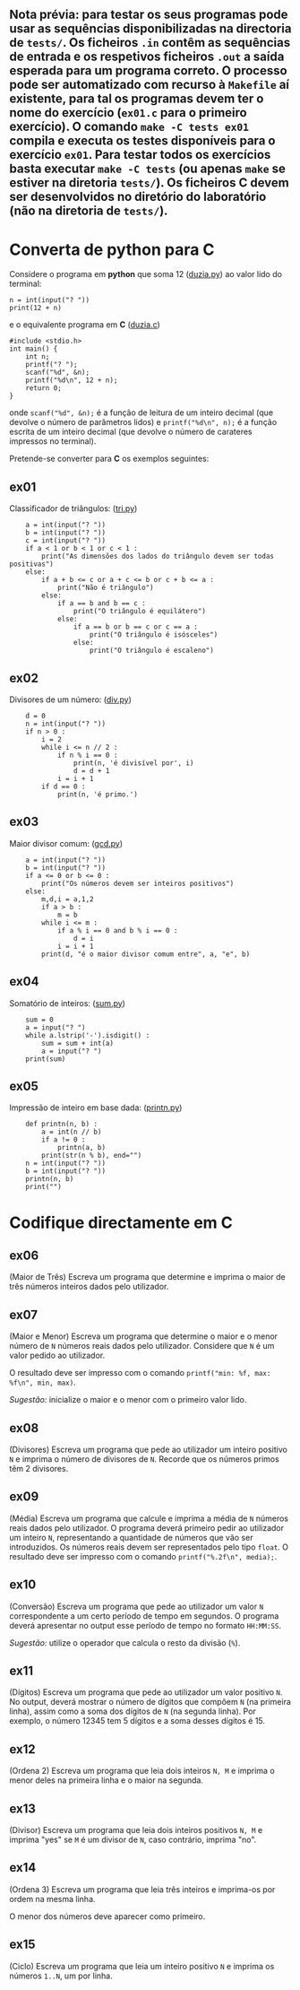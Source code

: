 
__Nota prévia:__
para testar os seus programas pode usar as sequências disponibilizadas na directoria de `tests/`. Os ficheiros `.in` contêm as sequências de entrada e os respetivos ficheiros `.out` a saída esperada para um programa correto.
O processo pode ser automatizado com recurso à `Makefile` aí existente, para tal os programas devem ter o nome do exercício (`ex01.c` para o primeiro exercício).
O comando `make -C tests ex01` compila e executa os testes disponíveis para o exercício `ex01`.
Para testar todos os exercícios basta executar `make -C tests` (ou apenas `make` se estiver na diretoria `tests/`). Os ficheiros __C__ devem ser desenvolvidos no diretório do laboratório (não na diretoria de `tests/`).
---

# Converta de python para C

Considere o programa em **python** que soma 12 ([duzia.py](duzia.py)) ao valor lido do terminal:
```
n = int(input("? "))
print(12 + n)
```
e o equivalente programa em **C** ([duzia.c](duzia.c))
```
#include <stdio.h>
int main() {
    int n;
    printf("? ");
    scanf("%d", &n);
    printf("%d\n", 12 + n);
    return 0;
}
```
onde `scanf("%d", &n);` é a função de leitura de um inteiro decimal (que devolve o número de parâmetros lidos) e `printf("%d\n", n);` é a função escrita de um inteiro decimal (que devolve o número de carateres impressos no terminal).

Pretende-se converter para **C** os exemplos seguintes:

## ex01
Classificador de triângulos: ([tri.py](tri.py))
```
    a = int(input("? "))
    b = int(input("? "))
    c = int(input("? "))
    if a < 1 or b < 1 or c < 1 :
        print("As dimensões dos lados do triângulo devem ser todas positivas")
    else:
        if a + b <= c or a + c <= b or c + b <= a :
            print("Não é triângulo")
        else:
            if a == b and b == c :
                print("O triângulo é equilátero")
            else:
                if a == b or b == c or c == a :
                    print("O triângulo é isósceles")
                else:
                    print("O triângulo é escaleno")
```

## ex02
Divisores de um número: ([div.py](div.py))
```
    d = 0
    n = int(input("? "))
    if n > 0 :
        i = 2
        while i <= n // 2 :
            if n % i == 0 :
                print(n, 'é divisível por', i)
                d = d + 1
            i = i + 1
        if d == 0 :
            print(n, 'é primo.')
```

## ex03
Maior divisor comum: ([gcd.py](gcd.py))
```
    a = int(input("? "))
    b = int(input("? "))
    if a <= 0 or b <= 0 :
        print("Os números devem ser inteiros positivos")
    else:
        m,d,i = a,1,2
        if a > b :
            m = b
        while i <= m :
            if a % i == 0 and b % i == 0 :
                d = i
            i = i + 1
        print(d, "é o maior divisor comum entre", a, "e", b)
```

## ex04
Somatório de inteiros: ([sum.py](sum.py))
```
    sum = 0
    a = input("? ")
    while a.lstrip('-').isdigit() :
        sum = sum + int(a)
        a = input("? ")
    print(sum)
```

## ex05
Impressão de inteiro em base dada: ([printn.py](printn.py))
```
    def printn(n, b) :
        a = int(n // b)
        if a != 0 :
            printn(a, b)
        print(str(n % b), end="")
    n = int(input("? "))
    b = int(input("? "))
    printn(n, b)
    print("")
```

# Codifique directamente em C
## ex06

(Maior de Três) Escreva um programa que determine e imprima o maior de três números inteiros dados pelo utilizador.

## ex07

(Maior e Menor) Escreva um programa que determine o maior e o menor número de `N` números reais dados pelo utilizador. Considere que `N` é um valor pedido ao utilizador.

O resultado deve ser impresso com o comando `printf("min: %f, max: %f\n", min, max)`.

*Sugestão:* inicialize o maior e o menor com o primeiro valor lido.

## ex08

(Divisores) Escreva um programa que pede ao utilizador um inteiro positivo `N` e imprima o número de divisores de `N`. Recorde que os números primos têm 2 divisores.

## ex09

(Média) Escreva um programa que calcule e imprima a média de `N` números reais dados pelo
utilizador.  O programa deverá primeiro pedir ao utilizador um inteiro `N`, representando
a quantidade de números que vão ser introduzidos. Os números reais devem ser representados
pelo tipo `float`. O resultado deve ser impresso com o comando `printf("%.2f\n", media);`.

## ex10

(Conversão) Escreva um programa que pede ao utilizador um valor `N` correspondente a um certo período de tempo em segundos. O programa deverá apresentar no output esse período de tempo no formato `HH:MM:SS`.

*Sugestão:* utilize o operador que calcula o resto da divisão (`%`).

## ex11

(Dígitos) Escreva um programa que pede ao utilizador um valor positivo `N`. No output, deverá mostrar o número de dígitos que compõem `N` (na primeira linha), assim como a soma dos dígitos de `N` (na segunda linha). Por exemplo, o número 12345 tem 5 dígitos e a soma desses dígitos é 15.

## ex12

(Ordena 2) Escreva um programa que leia dois inteiros `N, M` e imprima o menor deles
na primeira linha e o maior na segunda.

## ex13

(Divisor) Escreva um programa que leia dois inteiros positivos `N, M` e imprima "yes"
se `M` é um divisor de `N`, caso contrário, imprima "no".

## ex14

(Ordena 3) Escreva um programa que leia três inteiros e imprima-os por ordem na mesma linha.

O menor dos números deve aparecer como primeiro.

## ex15

(Ciclo) Escreva um programa que leia um inteiro positivo `N` e imprima os números `1..N`, um por linha.

